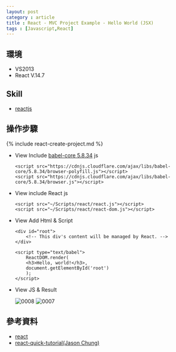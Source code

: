 ```yaml
---
layout: post
category : article
title : React - MVC Project Example - Hello World (JSX)
tags : [Javascript,React]
---
```


## 環境
- VS2013
- React V.14.7

## Skill
- [reactjs](https://facebook.github.io/react/)

## 操作步驟

{% include react-create-project.md %}

- View Include [babel-core 5.8.34](https://cdnjs.com/libraries/babel-core/5.8.34) js

    ```
    <script src="https://cdnjs.cloudflare.com/ajax/libs/babel-core/5.8.34/browser-polyfill.js"></script>
    <script src="https://cdnjs.cloudflare.com/ajax/libs/babel-core/5.8.34/browser.js"></script>
    ```
- View include React js

    ```
    <script src="~/Scripts/react/react.js"></script>
    <script src="~/Scripts/react/react-dom.js"></script>
    ```
- View Add Html & Script
    ```
    <div id="root">
        <!-- This div's content will be managed by React. -->
    </div>
    
    <script type="text/babel">
        ReactDOM.render(
        <h3>Hello, world!</h3>,
        document.getElementById('root')
        );
    </script>
    ```
- View JS & Result 

    <img class="img-responsive" src="{{ site.url }}/assets/images/posts/20161108/0008.png" alt="0008"/>

    <img class="img-responsive" src="{{ site.url }}/assets/images/posts/20161108/0007.png" alt="0007"/>

## 參考資料
- [react](https://facebook.github.io/react/docs/hello-world.html)
- [react-quick-tutorial(Jason Chung)](https://github.com/shiningjason1989/react-quick-tutorial/tree/master/level-02_initial-project)